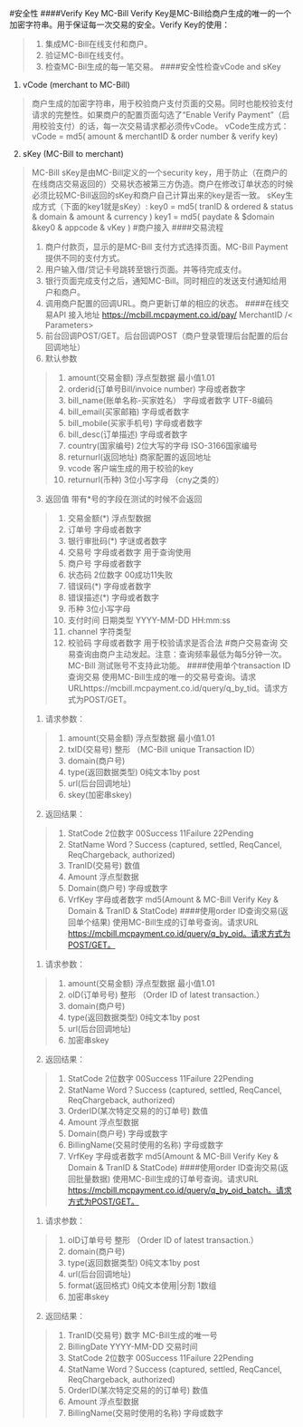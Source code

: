 
#安全性
####Verify Key
MC-Bill Verify Key是MC-Bill给商户生成的唯一的一个加密字符串。用于保证每一次交易的安全。Verify Key的使用：
>1. 集成MC-Bill在线支付和商户。
>2. 验证MC-Bill在线支付。
>3. 检查MC-Bil生成的每一笔交易。
####安全性检查vCode and sKey
1. vCode (merchant to MC-Bill)
>商户生成的加密字符串，用于校验商户支付页面的交易。同时也能校验支付请求的完整性。如果商户的配置页面勾选了“Enable Verify Payment”（启用校验支付）的话，每一次交易请求都必须传vCode。
>vCode生成方式：vCode = md5( amount & merchantID & order number & verify key)
2. sKey (MC-Bill to merchant)
>MC-Bill sKey是由MC-Bill定义的一个security key，用于防止（在商户的在线商店交易返回的）交易状态被第三方伪造。商户在修改订单状态的时候必须比较MC-Bill返回的sKey和商户自己计算出来的key是否一致。
>sKey生成方式（下面的key1就是sKey）:
key0 = md5( tranID & ordered & status & domain & amount & currency ) 
key1 = md5( paydate & $domain &key0 & appcode & vKey )
#商户接入
####交易流程
>1. 商户付款页，显示的是MC-Bill 支付方式选择页面。MC-Bill Payment提供不同的支付方式。
>2. 用户输入借/贷记卡号跳转至银行页面。并等待完成支付。
>3. 银行页面完成支付之后，通知MC-Bill。同时相应的发送支付通知给用户和商户。
>4. 调用商户配置的回调URL。商户更新订单的相应的状态。
####在线交易API
接入地址 https://mcbill.mcpayment.co.id/pay/ MerchantID /< Parameters>
>1. 前台回调POST/GET。后台回调POST（商户登录管理后台配置的后台回调地址）
>2. 默认参数
>>1. amount(交易金额) 浮点型数据 最小值1.01
>>2. orderid(订单号Bill/invoice number) 字母或者数字 
>>3. bill_name(账单名称-买家姓名） 字母或者数字 UTF-8编码
>>4. bill_email(买家邮箱) 字母或者数字
>>5. bill_mobile(买家手机号) 字母或者数字
>>6. bill_desc(订单描述) 字母或者数字
>>7. country(国家编号) 2位大写的字母 ISO-3166国家编号
>>8. returnurl(返回地址) 商家配置的返回地址
>>9. vcode 客户端生成的用于校验的key
>>10. returnurl(币种) 3位小写字母 （cny之类的）
>3. 返回值 带有*号的字段在测试的时候不会返回
>>1. 交易金额(*) 浮点型数据 
>>2. 订单号 字母或者数字 
>>3. 银行审批码(*) 字谜或者数字
>>4. 交易号 字母或者数字 用于查询使用
>>5. 商户号 字母或者数字
>>6. 状态码 2位数字 00成功11失败
>>7. 错误码(*) 字母或者数字
>>8. 错误描述(*) 字母或者数字
>>9. 币种 3位小写字母
>>10. 支付时间 日期类型 YYYY-MM-DD HH:mm:ss
>>11. channel 字符类型 
>>12. 校验码 字母或者数字 用于校验请求是否合法
#商户交易查询
交易查询由商户主动发起。注意：查询频率最低为每5分钟一次。MC-Bill 测试账号不支持此功能。
####使用单个transaction ID查询交易
使用MC-Bill生成的唯一的交易号查询。请求URLhttps://mcbill.mcpayment.co.id/query/q_by_tid。请求方式为POST/GET。
>1. 请求参数：
>>1. amount(交易金额) 浮点型数据 最小值1.01
>>2. txID(交易号) 整形 （MC-Bill unique Transaction ID）
>>3. domain(商户号)
>>4. type(返回数据类型) 0纯文本1by post
>>5. url(后台回调地址)
>>6. skey(加密串skey)
>2. 返回结果：
>>1. StatCode 2位数字 00Success 11Failure 22Pending
>>2. StatName Word？Success (captured, settled, ReqCancel, ReqChargeback, authorized)
>>3. TranID(交易号) 数值 
>>4. Amount 浮点型数据
>>5. Domain(商户号) 字母或数字
>>6. VrfKey 字母或者数字 md5(Amount &  MC-Bill Verify Key  & Domain & TranID & StatCode)
####使用order ID查询交易(返回单个结果)
使用MC-Bill生成的订单号查询。请求URL https://mcbill.mcpayment.co.id/query/q_by_oid。请求方式为POST/GET。
>1. 请求参数：
>>1. amount(交易金额) 浮点型数据 最小值1.01
>>2. oID(订单号号) 整形 （Order ID of latest transaction.）
>>3. domain(商户号)
>>4. type(返回数据类型) 0纯文本1by post
>>5. url(后台回调地址)
>>6. 加密串skey
>2. 返回结果：
>>1. StatCode 2位数字 00Success 11Failure 22Pending
>>2. StatName Word？Success (captured, settled, ReqCancel, ReqChargeback, authorized)
>>3. OrderID(某次特定交易的的订单号) 数值  
>>4. Amount 浮点型数据
>>5. Domain(商户号) 字母或数字
>>6. BillingName(交易时使用的名称) 字母或数字
>>7. VrfKey 字母或者数字 md5(Amount &  MC-Bill Verify Key  & Domain & TranID & StatCode)
####使用order ID查询交易(返回批量数据)
使用MC-Bill生成的订单号查询。请求URL https://mcbill.mcpayment.co.id/query/q_by_oid_batch。请求方式为POST/GET。
>1. 请求参数：
>>1. oID订单号号 整形 （Order ID of latest transaction.）
>>2. domain(商户号)
>>3. type(返回数据类型) 0纯文本1by post
>>4. url(后台回调地址)
>>5. format(返回格式) 0纯文本使用|分割 1数组
>>6. 加密串skey
>2. 返回结果：
>>1. TranID(交易号) 数字 MC-Bill生成的唯一号
>>2. BillingDate YYYY-MM-DD 交易时间
>>3. StatCode 2位数字 00Success 11Failure 22Pending
>>4. StatName Word？Success (captured, settled, ReqCancel, ReqChargeback, authorized)
>>5. OrderID(某次特定交易的的订单号) 数值  
>>6. Amount 浮点型数据
>>7. BillingName(交易时使用的名称) 字母或数字








